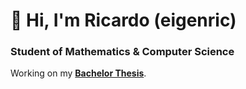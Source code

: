 # 👋 Hi, I'm Ricardo (eigenric)

### Student of Mathematics & Computer Science

Working on my [**Bachelor Thesis**](http://github.com/eigenric/TFG).
